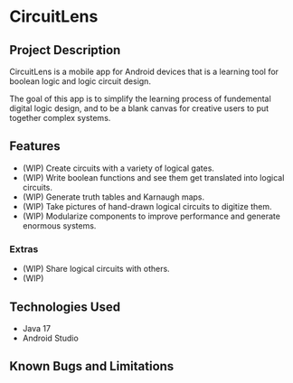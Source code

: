 # CircuitLens
## Project Description
CircuitLens is a mobile app for Android devices that is a learning tool for boolean logic and logic circuit design. 

The goal of this app is to simplify the learning process of fundemental digital logic design, and to be a blank canvas for creative users to put together complex systems.

## Features
- (WIP) Create circuits with a variety of logical gates.
- (WIP) Write boolean functions and see them get translated into logical circuits.
- (WIP) Generate truth tables and Karnaugh maps.
- (WIP) Take pictures of hand-drawn logical circuits to digitize them.
- (WIP) Modularize components to improve performance and generate enormous systems.
### Extras
- (WIP) Share logical circuits with others.
- (WIP)

## Technologies Used
- Java 17
- Android Studio

## Known Bugs and Limitations
